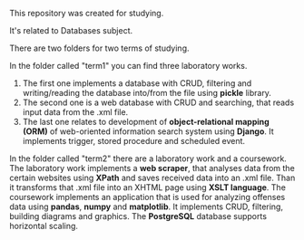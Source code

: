 This repository was created for studying.

It's related to Databases subject.

There are two folders for two terms of studying.

In the folder called "term1" you can find three laboratory works.
1. The first one implements a database with CRUD, filtering and writing/reading the database into/from the file using **pickle** library.
2. The second one is a web database with CRUD and searching, that reads input data from the .xml file.
3. The last one relates to development of **object-relational mapping (ORM)** of web-oriented information search system using **Django**. It implements trigger, stored procedure and scheduled event.

In the folder called "term2" there are a laboratory work and a coursework.
The laboratory work implements a **web scraper**, that analyses data from the certain websites using **XPath** and saves received data into an .xml file. Than it transforms that .xml file into an XHTML page using **XSLT language**.
The coursework implements an application that is used for analyzing offenses data using **pandas**, **numpy** and **matplotlib**. It implements CRUD, filtering, building diagrams and graphics. The **PostgreSQL** database supports horizontal scaling.
